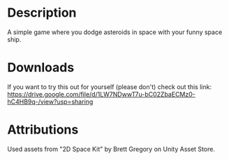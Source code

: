 # Description
A simple game where you dodge asteroids in space with your funny space ship.

# Downloads
If you want to try this out for yourself (please don't) check out this link: https://drive.google.com/file/d/1LW7NDwwT7u-bC02ZbaECMz0-hC4HB9q-/view?usp=sharing

# Attributions
Used assets from "2D Space Kit" by Brett Gregory on Unity Asset Store.
